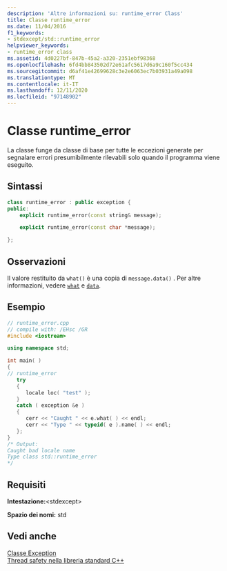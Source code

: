 ```yaml
---
description: 'Altre informazioni su: runtime_error Class'
title: Classe runtime_error
ms.date: 11/04/2016
f1_keywords:
- stdexcept/std::runtime_error
helpviewer_keywords:
- runtime_error class
ms.assetid: 4d0227bf-847b-45a2-a320-2351ebf98368
ms.openlocfilehash: 6fd4bb843502d72e61afc5617d6a9c160f5cc434
ms.sourcegitcommit: d6af41e42699628c3e2e6063ec7b03931a49a098
ms.translationtype: MT
ms.contentlocale: it-IT
ms.lasthandoff: 12/11/2020
ms.locfileid: "97148902"
---
```

# <a name="runtime_error-class"></a>Classe runtime_error

La classe funge da classe di base per tutte le eccezioni generate per segnalare errori presumibilmente rilevabili solo quando il programma viene eseguito.

## <a name="syntax"></a>Sintassi

```cpp
class runtime_error : public exception {
public:
    explicit runtime_error(const string& message);

    explicit runtime_error(const char *message);

};
```

## <a name="remarks"></a>Osservazioni

Il valore restituito da `what()` è una copia di `message.data()` . Per altre informazioni, vedere [`what`](../standard-library/exception-class.md) e [`data`](../standard-library/basic-string-class.md#data).

## <a name="example"></a>Esempio

```cpp
// runtime_error.cpp
// compile with: /EHsc /GR
#include <iostream>

using namespace std;

int main( )
{
// runtime_error
   try
   {
      locale loc( "test" );
   }
   catch ( exception &e )
   {
      cerr << "Caught " << e.what( ) << endl;
      cerr << "Type " << typeid( e ).name( ) << endl;
   };
}
/* Output:
Caught bad locale name
Type class std::runtime_error
*/
```

## <a name="requirements"></a>Requisiti

**Intestazione:**\<stdexcept>

**Spazio dei nomi:** std

## <a name="see-also"></a>Vedi anche

[Classe Exception](../standard-library/exception-class.md)\
[Thread safety nella libreria standard C++](../standard-library/thread-safety-in-the-cpp-standard-library.md)
